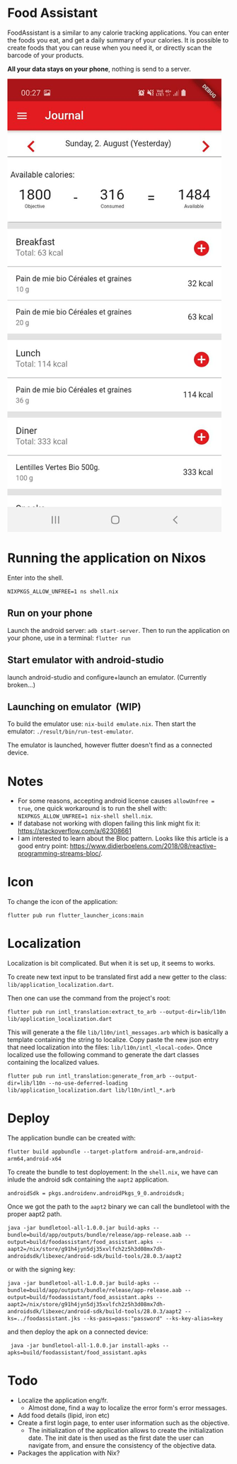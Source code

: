 # Food Assistant

FoodAssistant is a similar to any calorie tracking applications.
You can enter the foods you eat, and get a daily summary of your calories.
It is possible to create foods that you can reuse when you need it, or directly scan the barcode of your products.

**All your data stays on your phone**, nothing is send to a server.

![Screenshot](./img/journal_demo.jpg)

# Running the application on Nixos

Enter into the shell.

```
NIXPKGS_ALLOW_UNFREE=1 ns shell.nix
```

## Run on your phone

Launch the android server: `adb start-server`.
Then to run the application on your phone, use in a terminal: `flutter run`

## Start emulator with android-studio

launch android-studio and configure+launch an emulator. (Currently broken...)

## Launching on emulator  (**WIP**)

To build the emulator use: `nix-build emulate.nix`.
Then start the emulator: `./result/bin/run-test-emulator`.

The emulator is launched, however flutter doesn't find as a connected device.

# Notes

- For some reasons, accepting android license causes `allowUnfree = true`, one quick workaround is to run the shell with: `NIXPKGS_ALLOW_UNFREE=1 nix-shell shell.nix`.
- If database not working with dlopen failing this link might fix it: https://stackoverflow.com/a/62308661
- I am interested to learn about the Bloc pattern. Looks like this article is a good entry point: https://www.didierboelens.com/2018/08/reactive-programming-streams-bloc/.

# Icon

To change the icon of the application:

```
flutter pub run flutter_launcher_icons:main
```

# Localization

Localization is bit complicated.
But when it is set up, it seems to works.

To create new text input to be translated first add a new getter to the class: `lib/application_localization.dart`.

Then one can use the command from the project's root:

```
flutter pub run intl_translation:extract_to_arb --output-dir=lib/l10n lib/application_localization.dart
```

This will generate a the file `lib/l10n/intl_messages.arb` which is basically a template containing the string to localize.
Copy paste the new json entry that need localization into the files: `lib/l10n/intl_<local-code>`.
Once localized use the following command to generate the dart classes containing the localized values.

```
flutter pub run intl_translation:generate_from_arb --output-dir=lib/l10n --no-use-deferred-loading lib/application_localization.dart lib/l10n/intl_*.arb
```

# Deploy


The application bundle can be created with:

```
flutter build appbundle --target-platform android-arm,android-arm64,android-x64
```

To create the bundle to test doployement:
In the `shell.nix`, we have can inlude the android sdk containing the `aapt2` application.

```
androidSdk = pkgs.androidenv.androidPkgs_9_0.androidsdk;
```

Once we got the path to the `aapt2` binary we can call the bundletool with the proper aapt2 path.

```
java -jar bundletool-all-1.0.0.jar build-apks --bundle=build/app/outputs/bundle/release/app-release.aab --output=build/foodassistant/food_assistant.apks --aapt2=/nix/store/g91h4jyn5dj35xvlfch2z5h3d08mx7dh-androidsdk/libexec/android-sdk/build-tools/28.0.3/aapt2
```

or with the signing key:

```
java -jar bundletool-all-1.0.0.jar build-apks --bundle=build/app/outputs/bundle/release/app-release.aab --output=build/foodassistant/food_assistant.apks --aapt2=/nix/store/g91h4jyn5dj35xvlfch2z5h3d08mx7dh-androidsdk/libexec/android-sdk/build-tools/28.0.3/aapt2 --ks=../foodassistant.jks --ks-pass=pass:"password" --ks-key-alias=key
```

and then deploy the apk on a connected device:

```
 java -jar bundletool-all-1.0.0.jar install-apks --apks=build/foodassistant/food_assistant.apks
```

# Todo

- Localize the application eng/fr.
  - Almost done, find a way to localize the error form's error messages.
- Add food details (lipid, iron etc)
- Create a first login page, to enter user information such as the objective.
    - The initialization of the application allows to create the initialization date.
      The init date is then used as the first date the user can navigate from, and ensure the consistency of the objective data.
- Packages the application with Nix?
